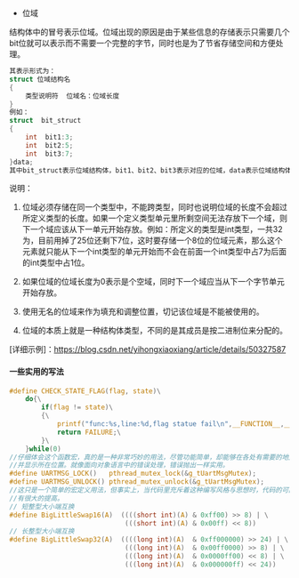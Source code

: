 * 位域

结构体中的冒号表示位域。位域出现的原因是由于某些信息的存储表示只需要几个bit位就可以表示而不需要一个完整的字节，同时也是为了节省存储空间和方便处理。

```c
其表示形式为：
struct 位域结构名
{
    类型说明符  位域名：位域长度
}
例如：
struct  bit_struct
{
	int  bit1:3;
    int  bit2:5;
    int  bit3:7;
}data;
其中bit_struct表示位域结构体，bit1、bit2、bit3表示对应的位域，data表示位域结构体定义的变量。整个位域结构体占用2个字节，bit1占3位，bit2占5位，bit1和bit2共用一个字节，bit3占7位，独占一个字节。
```

说明：

1. 位域必须存储在同一个类型中，不能跨类型，同时也说明位域的长度不会超过所定义类型的长度。如果一个定义类型单元里所剩空间无法存放下一个域，则下一个域应该从下一单元开始存放。例如：所定义的类型是int类型，一共32为，目前用掉了25位还剩下7位，这时要存储一个8位的位域元素，那么这个元素就只能从下一个int类型的单元开始而不会在前面一个int类型中占7为后面的int类型中占1位。

2. 如果位域的位域长度为0表示是个空域，同时下一个域应当从下一个字节单元开始存放。

3. 使用无名的位域来作为填充和调整位置，切记该位域是不能被使用的。

4. 位域的本质上就是一种结构体类型，不同的是其成员是按二进制位来分配的。

[详细示例]：<https://blog.csdn.net/yihongxiaoxiang/article/details/50327587>



#### 一些实用的写法

```c
#define CHECK_STATE_FLAG(flag, state)\
    do{\
        if(flag != state)\
        {\
            printf("func:%s,line:%d,flag statue fail\n",__FUNCTION__,__LINE__);\
            return FAILURE;\
        }\
    }while(0)
//仔细体会这个函数宏，真的是一种非常巧妙的用法，尽管功能简单，却能够在各处有需要的地方调用，
//并显示所在位置。就像面向对象语言中的错误处理，错误抛出一样实用。
#define UARTMSG_LOCK()   pthread_mutex_lock(&g_tUartMsgMutex);
#define UARTMSG_UNLOCK() pthread_mutex_unlock(&g_tUartMsgMutex);
//这只是一个简单的宏定义用法，但事实上，当代码里充斥着这种编写风格与思想时，代码的可阅读性确实
//有很大的提高。
// 短整型大小端互换
#define BigLittleSwap16(A)  ((((short int)(A) & 0xff00) >> 8) | \
                             (((short int)(A) & 0x00ff) << 8))
// 长整型大小端互换
#define BigLittleSwap32(A)  ((((long int)(A)  & 0xff000000) >> 24) | \
                             (((long int)(A)  & 0x00ff0000) >> 8) | \
                             (((long int)(A)  & 0x0000ff00) << 8) | \
                             (((long int)(A)  & 0x000000ff) << 24))


```

